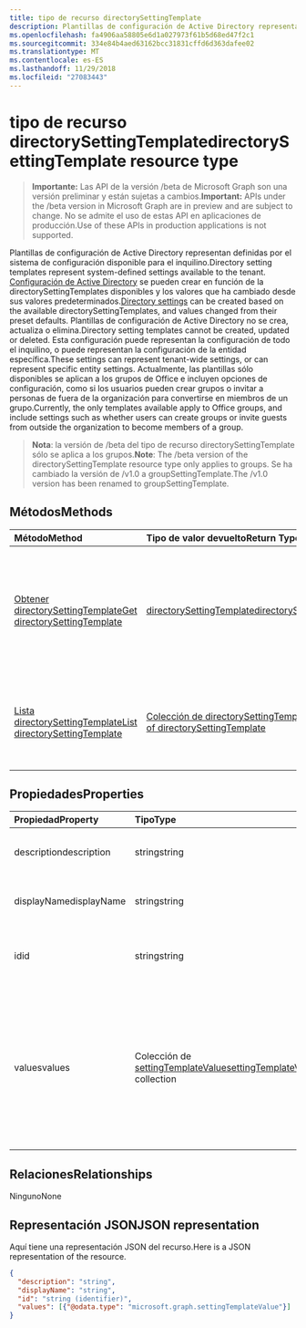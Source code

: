 ```yaml
---
title: tipo de recurso directorySettingTemplate
description: Plantillas de configuración de Active Directory representan definidas por el sistema de configuración disponible para el inquilino. Configuración de Active Directory se puede crear en función de la directorySettingTemplates disponibles y los valores que ha cambiado desde sus valores predeterminados. Plantillas de configuración de Active Directory no se crea, actualiza o elimina. Esta configuración puede representan la configuración de todo el inquilino, o puede representan la configuración de la entidad específica.  Actualmente, las plantillas sólo disponibles se aplican a los grupos de Office e incluyen opciones de configuración, como si los usuarios pueden crear grupos o invitar a personas de fuera de la organización para convertirse en miembros de un grupo.
ms.openlocfilehash: fa4906aa58805e6d1a027973f61b5d68ed47f2c1
ms.sourcegitcommit: 334e84b4aed63162bcc31831cffd6d363dafee02
ms.translationtype: MT
ms.contentlocale: es-ES
ms.lasthandoff: 11/29/2018
ms.locfileid: "27083443"
---
```

# <a name="directorysettingtemplate-resource-type"></a><span data-ttu-id="3b389-107">tipo de recurso directorySettingTemplate</span><span class="sxs-lookup"><span data-stu-id="3b389-107">directorySettingTemplate resource type</span></span>

> <span data-ttu-id="3b389-108">**Importante:** Las API de la versión /beta de Microsoft Graph son una versión preliminar y están sujetas a cambios.</span><span class="sxs-lookup"><span data-stu-id="3b389-108">**Important:** APIs under the /beta version in Microsoft Graph are in preview and are subject to change.</span></span> <span data-ttu-id="3b389-109">No se admite el uso de estas API en aplicaciones de producción.</span><span class="sxs-lookup"><span data-stu-id="3b389-109">Use of these APIs in production applications is not supported.</span></span>

<span data-ttu-id="3b389-110">Plantillas de configuración de Active Directory representan definidas por el sistema de configuración disponible para el inquilino.</span><span class="sxs-lookup"><span data-stu-id="3b389-110">Directory setting templates represent system-defined settings available to the tenant.</span></span> <span data-ttu-id="3b389-111">[Configuración de Active Directory](directorysetting.md) se pueden crear en función de la directorySettingTemplates disponibles y los valores que ha cambiado desde sus valores predeterminados.</span><span class="sxs-lookup"><span data-stu-id="3b389-111">[Directory settings](directorysetting.md) can be created based on the available directorySettingTemplates, and values changed from their preset defaults.</span></span> <span data-ttu-id="3b389-112">Plantillas de configuración de Active Directory no se crea, actualiza o elimina.</span><span class="sxs-lookup"><span data-stu-id="3b389-112">Directory setting templates cannot be created, updated or deleted.</span></span> <span data-ttu-id="3b389-113">Esta configuración puede representan la configuración de todo el inquilino, o puede representan la configuración de la entidad específica.</span><span class="sxs-lookup"><span data-stu-id="3b389-113">These settings can represent tenant-wide settings, or can represent specific entity settings.</span></span>  <span data-ttu-id="3b389-114">Actualmente, las plantillas sólo disponibles se aplican a los grupos de Office e incluyen opciones de configuración, como si los usuarios pueden crear grupos o invitar a personas de fuera de la organización para convertirse en miembros de un grupo.</span><span class="sxs-lookup"><span data-stu-id="3b389-114">Currently, the only templates available apply to Office groups, and include settings such as whether users can create groups or invite guests from outside the organization to become members of a group.</span></span>

> <span data-ttu-id="3b389-115">**Nota**: la versión de /beta del tipo de recurso directorySettingTemplate sólo se aplica a los grupos.</span><span class="sxs-lookup"><span data-stu-id="3b389-115">**Note**: The /beta version of the directorySettingTemplate resource type only applies to groups.</span></span> <span data-ttu-id="3b389-116">Se ha cambiado la versión de /v1.0 a groupSettingTemplate.</span><span class="sxs-lookup"><span data-stu-id="3b389-116">The /v1.0 version has been renamed to groupSettingTemplate.</span></span>

## <a name="methods"></a><span data-ttu-id="3b389-117">Métodos</span><span class="sxs-lookup"><span data-stu-id="3b389-117">Methods</span></span>

| <span data-ttu-id="3b389-118">Método</span><span class="sxs-lookup"><span data-stu-id="3b389-118">Method</span></span>           | <span data-ttu-id="3b389-119">Tipo de valor devuelto</span><span class="sxs-lookup"><span data-stu-id="3b389-119">Return Type</span></span>    |<span data-ttu-id="3b389-120">Descripción</span><span class="sxs-lookup"><span data-stu-id="3b389-120">Description</span></span>|
|:---------------|:--------|:----------|
|[<span data-ttu-id="3b389-121">Obtener directorySettingTemplate</span><span class="sxs-lookup"><span data-stu-id="3b389-121">Get directorySettingTemplate</span></span>](../api/directorysettingtemplate-get.md) | [<span data-ttu-id="3b389-122">directorySettingTemplate</span><span class="sxs-lookup"><span data-stu-id="3b389-122">directorySettingTemplate</span></span>](directorysettingtemplate.md) |<span data-ttu-id="3b389-123">Lea las propiedades específicas de uno de los objetos de directorySettingTemplate definida por el sistema.</span><span class="sxs-lookup"><span data-stu-id="3b389-123">Read the specific properties of one of the system defined directorySettingTemplate objects.</span></span>|
|[<span data-ttu-id="3b389-124">Lista directorySettingTemplate</span><span class="sxs-lookup"><span data-stu-id="3b389-124">List directorySettingTemplate</span></span>](../api/directorysettingtemplate-list.md) | [<span data-ttu-id="3b389-125">Colección de directorySettingTemplate</span><span class="sxs-lookup"><span data-stu-id="3b389-125">Collection of directorySettingTemplate</span></span>](directorysettingtemplate.md) |<span data-ttu-id="3b389-126">Lista de todos los objetos de directorySettingTemplate definida por el sistema.</span><span class="sxs-lookup"><span data-stu-id="3b389-126">List all of the system defined directorySettingTemplate objects.</span></span>|

## <a name="properties"></a><span data-ttu-id="3b389-127">Propiedades</span><span class="sxs-lookup"><span data-stu-id="3b389-127">Properties</span></span>
| <span data-ttu-id="3b389-128">Propiedad</span><span class="sxs-lookup"><span data-stu-id="3b389-128">Property</span></span>     | <span data-ttu-id="3b389-129">Tipo</span><span class="sxs-lookup"><span data-stu-id="3b389-129">Type</span></span>   |<span data-ttu-id="3b389-130">Descripción</span><span class="sxs-lookup"><span data-stu-id="3b389-130">Description</span></span>|
|:---------------|:--------|:----------|
|<span data-ttu-id="3b389-131">description</span><span class="sxs-lookup"><span data-stu-id="3b389-131">description</span></span>|<span data-ttu-id="3b389-132">string</span><span class="sxs-lookup"><span data-stu-id="3b389-132">string</span></span>|<span data-ttu-id="3b389-133">Descripción de la plantilla.</span><span class="sxs-lookup"><span data-stu-id="3b389-133">Description of the template.</span></span> <span data-ttu-id="3b389-134">Solo lectura.</span><span class="sxs-lookup"><span data-stu-id="3b389-134">Read-only.</span></span>|
|<span data-ttu-id="3b389-135">displayName</span><span class="sxs-lookup"><span data-stu-id="3b389-135">displayName</span></span>|<span data-ttu-id="3b389-136">string</span><span class="sxs-lookup"><span data-stu-id="3b389-136">string</span></span>|<span data-ttu-id="3b389-137">Muestra el nombre de la plantilla.</span><span class="sxs-lookup"><span data-stu-id="3b389-137">Display name of the template.</span></span> <span data-ttu-id="3b389-138">Solo lectura.</span><span class="sxs-lookup"><span data-stu-id="3b389-138">Read-only.</span></span> |
|<span data-ttu-id="3b389-139">id</span><span class="sxs-lookup"><span data-stu-id="3b389-139">id</span></span>|<span data-ttu-id="3b389-140">string</span><span class="sxs-lookup"><span data-stu-id="3b389-140">string</span></span>| <span data-ttu-id="3b389-p107">Identificador único de la plantilla. Solo lectura.</span><span class="sxs-lookup"><span data-stu-id="3b389-p107">Unique identifier for the template. Read-only.</span></span>|
|<span data-ttu-id="3b389-143">values</span><span class="sxs-lookup"><span data-stu-id="3b389-143">values</span></span>|<span data-ttu-id="3b389-144">Colección de [settingTemplateValue](settingtemplatevalue.md)</span><span class="sxs-lookup"><span data-stu-id="3b389-144">[settingTemplateValue](settingtemplatevalue.md) collection</span></span>| <span data-ttu-id="3b389-145">Colección de settingTemplateValues que enumera el conjunto de opciones disponibles, los valores predeterminados y los tipos que forman esta plantilla.</span><span class="sxs-lookup"><span data-stu-id="3b389-145">Collection of settingTemplateValues that list the set of available settings, defaults and types that make up this template.</span></span>  <span data-ttu-id="3b389-146">Solo lectura.</span><span class="sxs-lookup"><span data-stu-id="3b389-146">Read-only.</span></span> |

## <a name="relationships"></a><span data-ttu-id="3b389-147">Relaciones</span><span class="sxs-lookup"><span data-stu-id="3b389-147">Relationships</span></span>
<span data-ttu-id="3b389-148">Ninguno</span><span class="sxs-lookup"><span data-stu-id="3b389-148">None</span></span>


## <a name="json-representation"></a><span data-ttu-id="3b389-149">Representación JSON</span><span class="sxs-lookup"><span data-stu-id="3b389-149">JSON representation</span></span>

<span data-ttu-id="3b389-150">Aquí tiene una representación JSON del recurso.</span><span class="sxs-lookup"><span data-stu-id="3b389-150">Here is a JSON representation of the resource.</span></span>

<!-- {
  "blockType": "resource",
  "optionalProperties": [

  ],
  "@odata.type": "microsoft.graph.directorySettingTemplate"
}-->

```json
{
  "description": "string",
  "displayName": "string",
  "id": "string (identifier)",
  "values": [{"@odata.type": "microsoft.graph.settingTemplateValue"}]
}

```

<!-- uuid: 8fcb5dbc-d5aa-4681-8e31-b001d5168d79
2015-10-25 14:57:30 UTC -->
<!-- {
  "type": "#page.annotation",
  "description": "directorySettingTemplate resource",
  "keywords": "",
  "section": "documentation",
  "tocPath": ""
}-->
